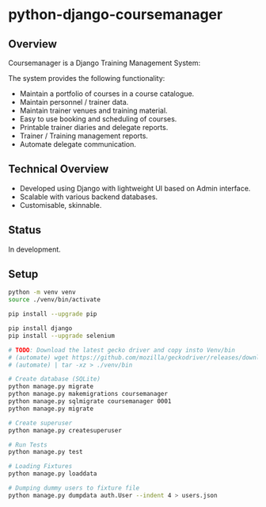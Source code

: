 # python-django-coursemanager

## Overview

Coursemanager is a Django Training Management System:

The system provides the following functionality:

* Maintain a portfolio of courses in a course catalogue.
* Maintain personnel / trainer data.
* Maintain trainer venues and training material.
* Easy to use booking and scheduling of courses.
* Printable trainer diaries and delegate reports.
* Trainer / Training management reports.
* Automate delegate communication.

## Technical Overview

* Developed using Django with lightweight UI based on Admin interface.
* Scalable with various backend databases.
* Customisable, skinnable.

## Status

In development. 

## Setup
``` bash
python -m venv venv
source ./venv/bin/activate

pip install --upgrade pip

pip install django
pip install --upgrade selenium

# TODO: Download the latest gecko driver and copy insto Venv/bin
# (automate) wget https://github.com/mozilla/geckodriver/releases/download/v0.23.0/geckodriver-v0.23.0-linux64.tar.gz
# (automate) | tar -xz > ./venv/bin 

# Create database (SQLite)
python manage.py migrate
python manage.py makemigrations coursemanager
python manage.py sqlmigrate coursemanager 0001
python manage.py migrate

# Create superuser
python manage.py createsuperuser

# Run Tests
python manage.py test

# Loading Fixtures
python manage.py loaddata

# Dumping dummy users to fixture file
python manage.py dumpdata auth.User --indent 4 > users.json
```